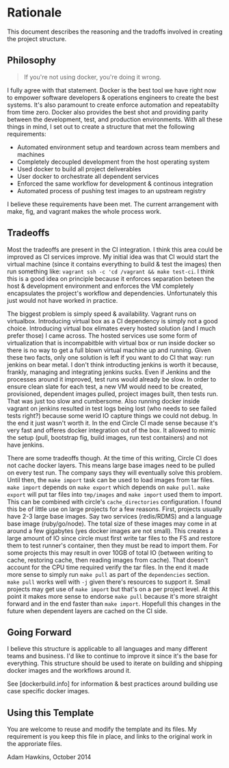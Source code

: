 # Rationale

This document describes the reasoning and the tradoffs involved in
creating the project structure.

## Philosophy

> If you're not using docker, you're doing it wrong.

I fully agree with that statement. Docker is the best tool we have
right now to empower software developers & operations engineers to
create the best systems. It's also paramount to create enforce
automation and repeatabilty from time zero. Docker also provides the
best shot and providing parity between the development, test, and
production environments. With all these things in mind, I set out to
create a structure that met the following requirements:

* Automated environment setup and teardown across team members and
  machines
* Completely decoupled development from the host operating system
* Used docker to build all project deliverables
* User docker to orchestrate all dependent services
* Enforced the same workflow for development & continous integration
* Automated process of pushing test images to an upstream registry

I believe these requirements have been met. The current arrangement
with make, fig, and vagrant makes the whole process work.

## Tradeoffs

Most the tradeoffs are present in the CI integration. I think this
area could be improved as CI services improve. My initial idea was
that CI would start the virtual machine (since it contains everything
to build & test the images) then run something like: `vagrant ssh -c
'cd /vagrant && make test-ci`. I think this is a good idea on
principle because it enforces separation beteen the host & development
environment and enforces the VM completely encapsulates the project's
workflow and dependencies. Unfortunately this just would not have
worked in practice.

The biggest problem is simply speed & availability. Vagrant runs on
virtualbox. Introducing virtual box as a CI dependency is simply not a
good choice. Introducing virtual box elimates every hosted solution
(and I much prefer those) I came across. The hosted services use some
form of virtualization that is incompabitble with virtual box or run
inside docker so there is no way to get a full blown virtual machine
up and running. Given these two facts, only one solution is left if
you want to do CI that way: run jenkins on bear metal. I don't think
introducting jenkins is worth it because, frankly, managing and
integrating jenkins sucks. Even if Jenkins and the processes around it
improved, test runs would already be slow. In order to ensure clean
slate for each test, a new VM would need to be created, provisioned,
dependent images pulled, project images built, then tests run. That
was just too slow and cumbersome. Also running docker inside vagrant
on jenkins resulted in test logs being lost (who needs to see failed
tests right?) because some werid IO capture things we could not debug.
In the end it just wasn't worth it. In the end Circle CI made sense
because it's very fast and offeres docker integration out of the box.
It allowed to mimic the setup (pull, bootstrap fig, build images, run
test containers) and not have jenkins.

There are some tradeoffs though. At the time of this writing, Circle
CI does not cache docker layers. This means large base images need to
be pulled on every test run. The company says they will eventually
solve this problem. Until then, the `make import` task can be used to
load images from tar files. `make import` depends on `make export`
which depends on `make pull`. `make export` will put tar files into
`tmp/images` and `make import` used them to import. This can be
combined with circle's `cache_directories` configuration. I found this
be of little use on large projects for a few reasons. First, projects
usually have 2-3 large base images. Say two services (redis/RDMS) and
a language base image (ruby/go/node). The total size of these images
may come in at around a few gigabytes (yes docker images are not
small). This creates a large amount of IO since circle must first
write tar files to the FS and restore them to test runner's container,
then they must be read to import them. For some projects this may
result in over 10GB of total IO (between writing to cache, restoring
cache, then reading images from cache). That doesn't account for the
CPU time required verify the tar files. In the end it made more sense
to simply run `make pull` as part of the `dependencies` section. `make
pull` works well with `-j` given there's resources to support it.
Small projects may get use of `make import` but that's on a per
project level. At this point it makes more sense to endorse `make
pull` because it's more straight forward and in the end faster than
`make import`. Hopefull this changes in the future when dependent
layers are cached on the CI side.

## Going Forward

I believe this structure is applicable to all languages and many
different teams and business. I'd like to continue to improve it since
it's the base for everything. This structure should be used to iterate
on building and shipping docker images and the workflows around it.

See [dockerbuild.info] for information & best practices around
building use case specific docker images.

## Using this Template

You are welcome to reuse and modify the template and its files. My
requirement is you keep this file in place, and links to the original
work in the approriate files.

Adam Hawkins, October 2014
